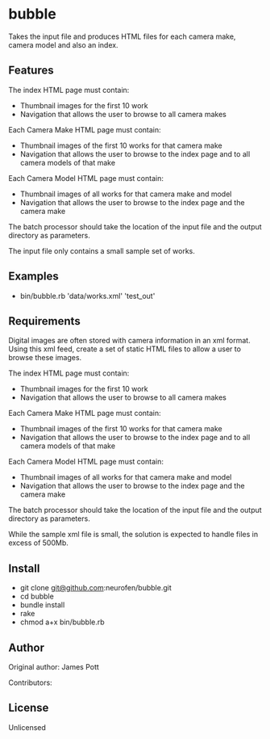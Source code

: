 bubble
===========

Takes the input file and produces HTML files for each camera make, camera model and also an index.

Features
--------

The index HTML page must contain:
- Thumbnail images for the first 10 work
- Navigation that allows the user to browse to all camera makes

Each Camera Make HTML page must contain:
- Thumbnail images of the first 10 works for that camera make
- Navigation that allows the user to browse to the index page and to all camera models of that make

Each Camera Model HTML page must contain:
- Thumbnail images of all works for that camera make and model
- Navigation that allows the user to browse to the index page and the camera make

The batch processor should take the location of the input file and the output directory as parameters.

The input file only contains a small sample set of works.

Examples
--------

- bin/bubble.rb 'data/works.xml' 'test_out'

Requirements
------------

Digital images are often stored with camera information in an xml format.
Using this xml feed, create a set of static HTML files to allow a user to browse these images.


The index HTML page must contain:
- Thumbnail images for the first 10 work
- Navigation that allows the user to browse to all camera makes

Each Camera Make HTML page must contain:
- Thumbnail images of the first 10 works for that camera make
- Navigation that allows the user to browse to the index page and to all camera models of that make

Each Camera Model HTML page must contain:
- Thumbnail images of all works for that camera make and model
- Navigation that allows the user to browse to the index page and the camera make

The batch processor should take the location of the input file and the output directory as parameters.

While the sample xml file is small, the solution is expected to handle files in excess of 500Mb.

Install
-------

- git clone git@github.com:neurofen/bubble.git
- cd bubble
- bundle install
- rake
- chmod a+x bin/bubble.rb

Author
------

Original author: James Pott

Contributors:


License
-------

Unlicensed
